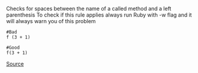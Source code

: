 Checks for spaces between the name of a called method and a left parenthesis
To check if this rule applies always run Ruby with -w flag and it will always warn you of this problem

```
#Bad
f (3 + 1)

#Good
f(3 + 1)
```

[Source](http://www.rubydoc.info/gems/rubocop/RuboCop/Cop/Lint/ParenthesesAsGroupedExpression)